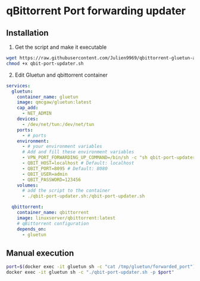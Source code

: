 # qBittorrent Port forwarding updater 

## Installation
1. Get the script and make it executable
```bash
wget https://raw.githubusercontent.com/Julien9969/qbittorrent-gluetun-auto-portforwarding/refs/heads/main/qbit-port-updater.sh
chmod +x qbit-port-updater.sh
```
2. Edit Gluetun and qbittorrent container
```yaml
services:
  gluetun:
    container_name: gluetun
    image: qmcgaw/gluetun:latest
    cap_add:
      - NET_ADMIN
    devices:
      - /dev/net/tun:/dev/net/tun
    ports:
      - # ports
    environment:
      - # your environment variables
      # Add and fill these environment variables
      - VPN_PORT_FORWARDING_UP_COMMAND=/bin/sh -c "sh qbit-port-updater.sh -p {{PORTS}}"
      - QBIT_HOST=localhost # Default: localhost
      - QBIT_PORT=8095 # Default: 8080
      - QBIT_USER=admin
      - QBIT_PASSWORD=123456
    volumes:
      # add the script to the container
      - ./qbit-port-updater.sh:/qbit-port-updater.sh

  qbittorrent:
    container_name: qbittorrent
    image: linuxserver/qbittorrent:latest
    # qBittorrent configuration
    depends_on:
      - gluetun

```

## Manual execution
```bash
port=$(docker exec -it gluetun sh -c "cat /tmp/gluetun/forwarded_port")
docker exec -it gluetun sh -c "./qbit-port-updater.sh -p $port"
```
